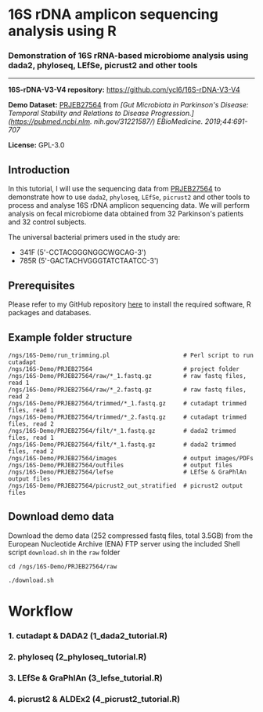 # 16S rDNA amplicon sequencing analysis using R

### Demonstration of 16S rRNA-based microbiome analysis using dada2, phyloseq, LEfSe, picrust2 and other tools

-----

**16S-rDNA-V3-V4 repository:** https://github.com/ycl6/16S-rDNA-V3-V4

**Demo Dataset:** [PRJEB27564](https://www.ncbi.nlm.nih.gov/bioproject/PRJEB27564) from *[Gut Microbiota in Parkinson's Disease: Temporal Stability and Relations to Disease Progression.](https://pubmed.ncbi.nlm.
nih.gov/31221587/) EBioMedicine. 2019;44:691-707*

**License:** GPL-3.0

## Introduction

In this tutorial, I will use the sequencing data from [PRJEB27564](https://www.ncbi.nlm.nih.gov/bioproject/PRJEB27564) to demonstrate how to use `dada2`, `phyloseq`, `LEfSe`, `picrust2` and other tools to       process and analyse 16S rDNA amplicon sequencing data. We will perform analysis on fecal microbiome data obtained from 32 Parkinson's patients and 32 control subjects.

The universal bacterial primers used in the study are:

* 341F (5'-CCTACGGGNGGCWGCAG-3')
* 785R (5'-GACTACHVGGGTATCTAATCC-3')

## Prerequisites

Please refer to my GitHub repository [here](https://github.com/ycl6/16S-rDNA-V3-V4) to install the required software, R packages and databases.

## Example folder structure

```
/ngs/16S-Demo/run_trimming.pl                     # Perl script to run cutadapt
/ngs/16S-Demo/PRJEB27564                          # project folder
/ngs/16S-Demo/PRJEB27564/raw/*_1.fastq.gz         # raw fastq files, read 1
/ngs/16S-Demo/PRJEB27564/raw/*_2.fastq.gz         # raw fastq files, read 2
/ngs/16S-Demo/PRJEB27564/trimmed/*_1.fastq.gz     # cutadapt trimmed files, read 1
/ngs/16S-Demo/PRJEB27564/trimmed/*_2.fastq.gz     # cutadapt trimmed files, read 2
/ngs/16S-Demo/PRJEB27564/filt/*_1.fastq.gz        # dada2 trimmed files, read 1
/ngs/16S-Demo/PRJEB27564/filt/*_1.fastq.gz        # dada2 trimmed files, read 2
/ngs/16S-Demo/PRJEB27564/images                   # output images/PDFs
/ngs/16S-Demo/PRJEB27564/outfiles                 # output files
/ngs/16S-Demo/PRJEB27564/lefse                    # LEfSe & GraPhlAn output files
/ngs/16S-Demo/PRJEB27564/picrust2_out_stratified  # picrust2 output files
```

## Download demo data

Download the demo data (252 compressed fastq files, total 3.5GB) from the European Nucleotide Archive (ENA) FTP server using the included Shell script `download.sh` in the `raw` folder

```
cd /ngs/16S-Demo/PRJEB27564/raw

./download.sh
```

# Workflow

### 1. cutadapt & DADA2 (1_dada2_tutorial.R)

### 2. phyloseq (2_phyloseq_tutorial.R)

### 3. LEfSe & GraPhlAn (3_lefse_tutorial.R)

### 4. picrust2 & ALDEx2 (4_picrust2_tutorial.R)

